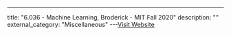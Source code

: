---
title: "6.036 - Machine Learning, Broderick - MIT Fall 2020"
description: ""
external_category: "Miscellaneous"
---[Visit Website](https://www.youtube.com/playlist?list=PLxC_ffO4q_rW0bqQB80_vcQB09HOA3ClV)

